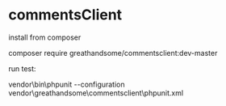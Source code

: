 # commentsClient

install from composer

composer require greathandsome/commentsclient:dev-master

run test:

vendor\bin\phpunit --configuration vendor\greathandsome\commentsclient\phpunit.xml
